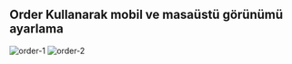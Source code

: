 ## Order Kullanarak mobil ve masaüstü görünümü ayarlama

![order-1](https://github.com/GecgelCaner/Bootstrap-Patika/assets/94284031/eec1c213-f2ba-4e92-8819-3c5f0c39d539)
![order-2](https://github.com/GecgelCaner/Bootstrap-Patika/assets/94284031/885cb0d0-a9b7-4fce-8feb-a258ce3de70c)
